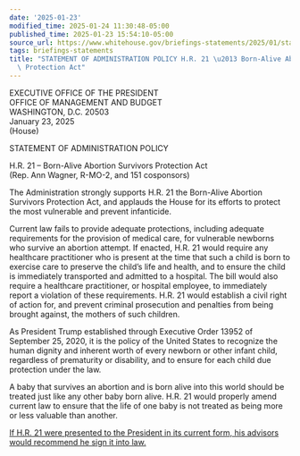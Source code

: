 ```yaml
---
date: '2025-01-23'
modified_time: 2025-01-24 11:30:48-05:00
published_time: 2025-01-23 15:54:10-05:00
source_url: https://www.whitehouse.gov/briefings-statements/2025/01/statement-of-administration-policy-h-r-21-born-alive-abortion-survivors-protection-act/
tags: briefings-statements
title: "STATEMENT OF ADMINISTRATION POLICY H.R. 21 \u2013 Born-Alive Abortion Survivors\
  \ Protection Act"
---
```

 
EXECUTIVE OFFICE OF THE PRESIDENT  
OFFICE OF MANAGEMENT AND BUDGET  
WASHINGTON, D.C. 20503  
January 23, 2025  
(House)

STATEMENT OF ADMINISTRATION POLICY

H.R. 21 – Born-Alive Abortion Survivors Protection Act  
(Rep. Ann Wagner, R-MO-2, and 151 cosponsors)

The Administration strongly supports H.R. 21 the Born-Alive Abortion
Survivors Protection Act, and applauds the House for its efforts to
protect the most vulnerable and prevent infanticide.

Current law fails to provide adequate protections, including adequate
requirements for the provision of medical care, for vulnerable newborns
who survive an abortion attempt. If enacted, H.R. 21 would require any
healthcare practitioner who is present at the time that such a child is
born to exercise care to preserve the child’s life and health, and to
ensure the child is immediately transported and admitted to a hospital.
The bill would also require a healthcare practitioner, or hospital
employee, to immediately report a violation of these requirements. H.R.
21 would establish a civil right of action for, and prevent criminal
prosecution and penalties from being brought against, the mothers of
such children.

As President Trump established through Executive Order 13952 of
September 25, 2020, it is the policy of the United States to recognize
the human dignity and inherent worth of every newborn or other infant
child, regardless of prematurity or disability, and to ensure for each
child due protection under the law.

A baby that survives an abortion and is born alive into this world
should be treated just like any other baby born alive. H.R. 21 would
properly amend current law to ensure that the life of one baby is not
treated as being more or less valuable than another.

<span style="text-decoration: underline">If H.R. 21 were presented to
the President in its current form, his advisors would recommend he sign
it into law.</span>
